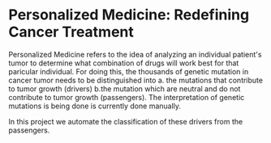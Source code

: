 # Personalized Medicine: Redefining Cancer Treatment

Personalized Medicine refers to the idea of analyzing an individual patient's tumor to determine what combination of drugs will work best for that paricular individual. For doing this, the thousands of genetic mutation in cancer tumor needs to be distinguished into a. the mutations that contribute to tumor growth (drivers) b.the mutation which are neutral and do not contribute to tumor growth (passengers). The interpretation of genetic mutations is being done is currently done manually.

In this project we automate the classification of these drivers from the passengers.
